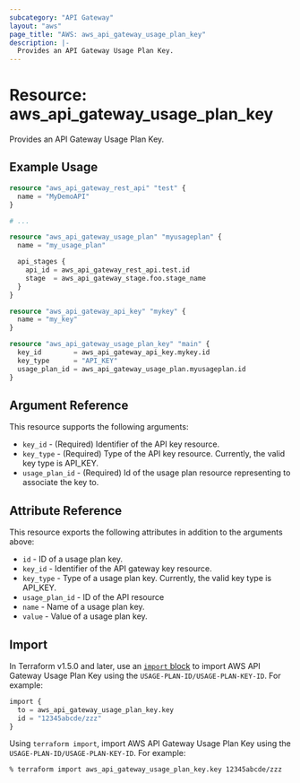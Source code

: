 ```yaml
---
subcategory: "API Gateway"
layout: "aws"
page_title: "AWS: aws_api_gateway_usage_plan_key"
description: |-
  Provides an API Gateway Usage Plan Key.
---
```


# Resource: aws_api_gateway_usage_plan_key

Provides an API Gateway Usage Plan Key.

## Example Usage

```terraform
resource "aws_api_gateway_rest_api" "test" {
  name = "MyDemoAPI"
}

# ...

resource "aws_api_gateway_usage_plan" "myusageplan" {
  name = "my_usage_plan"

  api_stages {
    api_id = aws_api_gateway_rest_api.test.id
    stage  = aws_api_gateway_stage.foo.stage_name
  }
}

resource "aws_api_gateway_api_key" "mykey" {
  name = "my_key"
}

resource "aws_api_gateway_usage_plan_key" "main" {
  key_id        = aws_api_gateway_api_key.mykey.id
  key_type      = "API_KEY"
  usage_plan_id = aws_api_gateway_usage_plan.myusageplan.id
}
```

## Argument Reference

This resource supports the following arguments:

* `key_id` - (Required) Identifier of the API key resource.
* `key_type` - (Required) Type of the API key resource. Currently, the valid key type is API_KEY.
* `usage_plan_id` - (Required) Id of the usage plan resource representing to associate the key to.

## Attribute Reference

This resource exports the following attributes in addition to the arguments above:

* `id` - ID of a usage plan key.
* `key_id` - Identifier of the API gateway key resource.
* `key_type` - Type of a usage plan key. Currently, the valid key type is API_KEY.
* `usage_plan_id` - ID of the API resource
* `name` - Name of a usage plan key.
* `value` - Value of a usage plan key.

## Import

In Terraform v1.5.0 and later, use an [`import` block](https://developer.hashicorp.com/terraform/language/import) to import AWS API Gateway Usage Plan Key using the `USAGE-PLAN-ID/USAGE-PLAN-KEY-ID`. For example:

```terraform
import {
  to = aws_api_gateway_usage_plan_key.key
  id = "12345abcde/zzz"
}
```

Using `terraform import`, import AWS API Gateway Usage Plan Key using the `USAGE-PLAN-ID/USAGE-PLAN-KEY-ID`. For example:

```console
% terraform import aws_api_gateway_usage_plan_key.key 12345abcde/zzz
```
